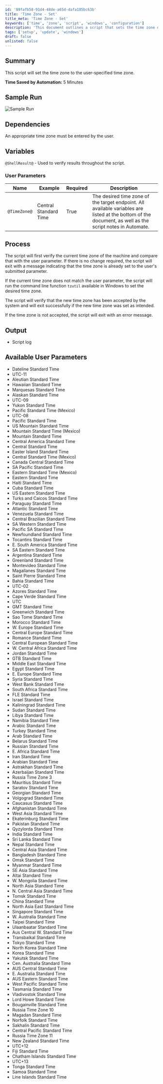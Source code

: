```yaml
---
id: '89fafb58-91d4-48de-a65d-dafa185bc63b'
title: 'Time Zone - Set'
title_meta: 'Time Zone - Set'
keywords: ['time', 'zone', 'script', 'windows', 'configuration']
description: 'This document outlines a script that sets the time zone on a Windows machine based on user input. It verifies the current time zone, compares it with the desired time zone, and makes the necessary adjustments while ensuring the changes are accepted by the system.'
tags: ['setup', 'update', 'windows']
draft: false
unlisted: false
---
```


## Summary

This script will set the time zone to the user-specified time zone.

**Time Saved by Automation:** 5 Minutes

## Sample Run

![Sample Run](../../../static/img/Time-Zone---Set/image_1.png)

## Dependencies

An appropriate time zone must be entered by the user.

## Variables

`@ShellResult@` - Used to verify results throughout the script.

### User Parameters

| Name          | Example                   | Required | Description                                                                                                                                                 |
|---------------|---------------------------|----------|-------------------------------------------------------------------------------------------------------------------------------------------------------------|
| `@TimeZone@`  | Central Standard Time     | True     | The desired time zone of the target endpoint. All available variables are listed at the bottom of the document, as well as the script notes in Automate. |

## Process

The script will first verify the current time zone of the machine and compare that with the user parameter. If there is no change required, the script will exit with a message indicating that the time zone is already set to the user's submitted parameter.

If the current time zone does not match the user parameter, the script will run the command line function `tzutil` available in Windows to set the desired time zone.

The script will verify that the new time zone has been accepted by the system and will exit successfully if the new time zone was set as intended.

If the time zone is not accepted, the script will exit with an error message.

## Output

- Script log

## Available User Parameters

- Dateline Standard Time  
- UTC-11  
- Aleutian Standard Time  
- Hawaiian Standard Time  
- Marquesas Standard Time  
- Alaskan Standard Time  
- UTC-09  
- Yukon Standard Time  
- Pacific Standard Time (Mexico)  
- UTC-08  
- Pacific Standard Time  
- US Mountain Standard Time  
- Mountain Standard Time (Mexico)  
- Mountain Standard Time  
- Central America Standard Time  
- Central Standard Time  
- Easter Island Standard Time  
- Central Standard Time (Mexico)  
- Canada Central Standard Time  
- SA Pacific Standard Time  
- Eastern Standard Time (Mexico)  
- Eastern Standard Time  
- Haiti Standard Time  
- Cuba Standard Time  
- US Eastern Standard Time  
- Turks and Caicos Standard Time  
- Paraguay Standard Time  
- Atlantic Standard Time  
- Venezuela Standard Time  
- Central Brazilian Standard Time  
- SA Western Standard Time  
- Pacific SA Standard Time  
- Newfoundland Standard Time  
- Tocantins Standard Time  
- E. South America Standard Time  
- SA Eastern Standard Time  
- Argentina Standard Time  
- Greenland Standard Time  
- Montevideo Standard Time  
- Magallanes Standard Time  
- Saint Pierre Standard Time  
- Bahia Standard Time  
- UTC-02  
- Azores Standard Time  
- Cape Verde Standard Time  
- UTC  
- GMT Standard Time  
- Greenwich Standard Time  
- Sao Tome Standard Time  
- Morocco Standard Time  
- W. Europe Standard Time  
- Central Europe Standard Time  
- Romance Standard Time  
- Central European Standard Time  
- W. Central Africa Standard Time  
- Jordan Standard Time  
- GTB Standard Time  
- Middle East Standard Time  
- Egypt Standard Time  
- E. Europe Standard Time  
- Syria Standard Time  
- West Bank Standard Time  
- South Africa Standard Time  
- FLE Standard Time  
- Israel Standard Time  
- Kaliningrad Standard Time  
- Sudan Standard Time  
- Libya Standard Time  
- Namibia Standard Time  
- Arabic Standard Time  
- Turkey Standard Time  
- Arab Standard Time  
- Belarus Standard Time  
- Russian Standard Time  
- E. Africa Standard Time  
- Iran Standard Time  
- Arabian Standard Time  
- Astrakhan Standard Time  
- Azerbaijan Standard Time  
- Russia Time Zone 3  
- Mauritius Standard Time  
- Saratov Standard Time  
- Georgian Standard Time  
- Volgograd Standard Time  
- Caucasus Standard Time  
- Afghanistan Standard Time  
- West Asia Standard Time  
- Ekaterinburg Standard Time  
- Pakistan Standard Time  
- Qyzylorda Standard Time  
- India Standard Time  
- Sri Lanka Standard Time  
- Nepal Standard Time  
- Central Asia Standard Time  
- Bangladesh Standard Time  
- Omsk Standard Time  
- Myanmar Standard Time  
- SE Asia Standard Time  
- Altai Standard Time  
- W. Mongolia Standard Time  
- North Asia Standard Time  
- N. Central Asia Standard Time  
- Tomsk Standard Time  
- China Standard Time  
- North Asia East Standard Time  
- Singapore Standard Time  
- W. Australia Standard Time  
- Taipei Standard Time  
- Ulaanbaatar Standard Time  
- Aus Central W. Standard Time  
- Transbaikal Standard Time  
- Tokyo Standard Time  
- North Korea Standard Time  
- Korea Standard Time  
- Yakutsk Standard Time  
- Cen. Australia Standard Time  
- AUS Central Standard Time  
- E. Australia Standard Time  
- AUS Eastern Standard Time  
- West Pacific Standard Time  
- Tasmania Standard Time  
- Vladivostok Standard Time  
- Lord Howe Standard Time  
- Bougainville Standard Time  
- Russia Time Zone 10  
- Magadan Standard Time  
- Norfolk Standard Time  
- Sakhalin Standard Time  
- Central Pacific Standard Time  
- Russia Time Zone 11  
- New Zealand Standard Time  
- UTC+12  
- Fiji Standard Time  
- Chatham Islands Standard Time  
- UTC+13  
- Tonga Standard Time  
- Samoa Standard Time  
- Line Islands Standard Time  



